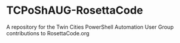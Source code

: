 # TCPoShAUG-RosettaCode
A repository for the Twin Cities PowerShell Automation User Group contributions to RosettaCode.org
